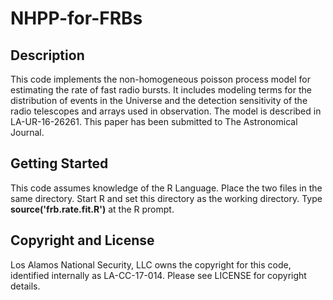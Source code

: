 # NHPP-for-FRBs

## Description

This code implements the non-homogeneous poisson process model for estimating the rate of fast radio bursts. It includes modeling terms for the distribution of events in the Universe and the detection sensitivity of the radio telescopes and arrays used in observation. The model is described in LA-UR-16-26261. This paper has been submitted to The Astronomical Journal.

## Getting Started
This code assumes knowledge of the R Language. Place the two files in the same directory. Start R and set this directory as the working directory. Type **source('frb.rate.fit.R')** at the R prompt.

## Copyright and License

Los Alamos National Security, LLC owns the copyright for this code, identified internally as LA-CC-17-014. Please see LICENSE for copyright details.
